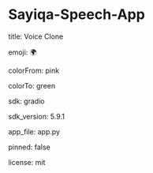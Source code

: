 # Sayiqa-Speech-App

title: Voice Clone

emoji: 🌍

colorFrom: pink

colorTo: green

sdk: gradio

sdk_version: 5.9.1

app_file: app.py

pinned: false

license: mit



